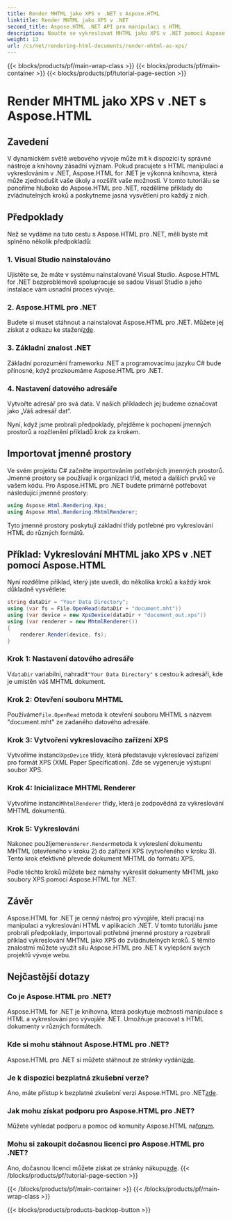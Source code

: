 ```yaml
---
title: Render MHTML jako XPS v .NET s Aspose.HTML
linktitle: Render MHTML jako XPS v .NET
second_title: Aspose.HTML .NET API pro manipulaci s HTML
description: Naučte se vykreslovat MHTML jako XPS v .NET pomocí Aspose.HTML. Vylepšete své dovednosti v manipulaci s HTML a podpořte své projekty vývoje webu!
weight: 13
url: /cs/net/rendering-html-documents/render-mhtml-as-xps/
---
```


{{< blocks/products/pf/main-wrap-class >}}
{{< blocks/products/pf/main-container >}}
{{< blocks/products/pf/tutorial-page-section >}}

# Render MHTML jako XPS v .NET s Aspose.HTML

## Zavedení

V dynamickém světě webového vývoje může mít k dispozici ty správné nástroje a knihovny zásadní význam. Pokud pracujete s HTML manipulací a vykreslováním v .NET, Aspose.HTML for .NET je výkonná knihovna, která může zjednodušit vaše úkoly a rozšířit vaše možnosti. V tomto tutoriálu se ponoříme hluboko do Aspose.HTML pro .NET, rozdělíme příklady do zvládnutelných kroků a poskytneme jasná vysvětlení pro každý z nich.

## Předpoklady

Než se vydáme na tuto cestu s Aspose.HTML pro .NET, měli byste mít splněno několik předpokladů:

### 1. Visual Studio nainstalováno

Ujistěte se, že máte v systému nainstalované Visual Studio. Aspose.HTML for .NET bezproblémově spolupracuje se sadou Visual Studio a jeho instalace vám usnadní proces vývoje.

### 2. Aspose.HTML pro .NET

 Budete si muset stáhnout a nainstalovat Aspose.HTML pro .NET. Můžete jej získat z odkazu ke stažení[zde](https://releases.aspose.com/html/net/).

### 3. Základní znalost .NET

Základní porozumění frameworku .NET a programovacímu jazyku C# bude přínosné, když prozkoumáme Aspose.HTML pro .NET.

### 4. Nastavení datového adresáře

Vytvořte adresář pro svá data. V našich příkladech jej budeme označovat jako „Váš adresář dat“.

Nyní, když jsme probrali předpoklady, přejděme k pochopení jmenných prostorů a rozčlenění příkladů krok za krokem.

## Importovat jmenné prostory

Ve svém projektu C# začněte importováním potřebných jmenných prostorů. Jmenné prostory se používají k organizaci tříd, metod a dalších prvků ve vašem kódu. Pro Aspose.HTML pro .NET budete primárně potřebovat následující jmenné prostory:

```csharp
using Aspose.Html.Rendering.Xps;
using Aspose.Html.Rendering.MhtmlRenderer;
```

Tyto jmenné prostory poskytují základní třídy potřebné pro vykreslování HTML do různých formátů.

## Příklad: Vykreslování MHTML jako XPS v .NET pomocí Aspose.HTML

Nyní rozdělme příklad, který jste uvedli, do několika kroků a každý krok důkladně vysvětlete:

```csharp
string dataDir = "Your Data Directory";
using (var fs = File.OpenRead(dataDir + "document.mht"))
using (var device = new XpsDevice(dataDir + "document_out.xps"))
using (var renderer = new MhtmlRenderer())
{
    renderer.Render(device, fs);
}
```

### Krok 1: Nastavení datového adresáře

 V`dataDir` variabilní, nahradit`"Your Data Directory"` s cestou k adresáři, kde je umístěn váš MHTML dokument.

### Krok 2: Otevření souboru MHTML

 Používáme`File.OpenRead` metoda k otevření souboru MHTML s názvem "document.mht" ze zadaného datového adresáře.

### Krok 3: Vytvoření vykreslovacího zařízení XPS

 Vytvoříme instanci`XpsDevice` třídy, která představuje vykreslovací zařízení pro formát XPS (XML Paper Specification). Zde se vygeneruje výstupní soubor XPS.

### Krok 4: Inicializace MHTML Renderer

 Vytvoříme instanci`MhtmlRenderer` třídy, která je zodpovědná za vykreslování MHTML dokumentů.

### Krok 5: Vykreslování

 Nakonec použijeme`renderer.Render`metoda k vykreslení dokumentu MHTML (otevřeného v kroku 2) do zařízení XPS (vytvořeného v kroku 3). Tento krok efektivně převede dokument MHTML do formátu XPS.

Podle těchto kroků můžete bez námahy vykreslit dokumenty MHTML jako soubory XPS pomocí Aspose.HTML for .NET.

## Závěr

Aspose.HTML for .NET je cenný nástroj pro vývojáře, kteří pracují na manipulaci a vykreslování HTML v aplikacích .NET. V tomto tutoriálu jsme probrali předpoklady, importovali potřebné jmenné prostory a rozebrali příklad vykreslování MHTML jako XPS do zvládnutelných kroků. S těmito znalostmi můžete využít sílu Aspose.HTML pro .NET k vylepšení svých projektů vývoje webu.

## Nejčastější dotazy

### Co je Aspose.HTML pro .NET?
Aspose.HTML for .NET je knihovna, která poskytuje možnosti manipulace s HTML a vykreslování pro vývojáře .NET. Umožňuje pracovat s HTML dokumenty v různých formátech.

### Kde si mohu stáhnout Aspose.HTML pro .NET?
 Aspose.HTML pro .NET si můžete stáhnout ze stránky vydání[zde](https://releases.aspose.com/html/net/).

### Je k dispozici bezplatná zkušební verze?
 Ano, máte přístup k bezplatné zkušební verzi Aspose.HTML pro .NET[zde](https://releases.aspose.com/).

### Jak mohu získat podporu pro Aspose.HTML pro .NET?
Můžete vyhledat podporu a pomoc od komunity Aspose.HTML na[forum](https://forum.aspose.com/).

### Mohu si zakoupit dočasnou licenci pro Aspose.HTML pro .NET?
 Ano, dočasnou licenci můžete získat ze stránky nákupu[zde](https://purchase.aspose.com/temporary-license/).
{{< /blocks/products/pf/tutorial-page-section >}}

{{< /blocks/products/pf/main-container >}}
{{< /blocks/products/pf/main-wrap-class >}}

{{< blocks/products/products-backtop-button >}}
